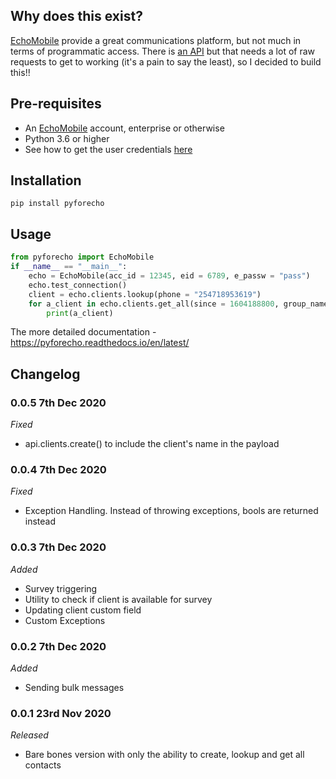 ## Why does this exist?
[EchoMobile](echomobile.org) provide a great communications platform, but not much in terms of programmatic access. There is [an API](https://www.echomobile.org/docs) but that needs a lot of raw requests to get to working (it's a pain to say the least), so I decided to build this!!


## Pre-requisites
- An [EchoMobile](echomobile.org) account, enterprise or otherwise
- Python 3.6 or higher
- See how to get the user credentials [here](https://www.echomobile.org/docs/authentication)

## Installation
```pip install pyforecho```

## Usage
```python
from pyforecho import EchoMobile
if __name__ == "__main__":
	echo = EchoMobile(acc_id = 12345, eid = 6789, e_passw = "pass")
	echo.test_connection()
	client = echo.clients.lookup(phone = "254718953619")
	for a_client in echo.clients.get_all(since = 1604188800, group_name = "MYGROUP"):
		print(a_client)
```

The more detailed documentation - https://pyforecho.readthedocs.io/en/latest/

## Changelog
### 0.0.5 7th Dec 2020
*Fixed*
- api.clients.create() to include the client's name in the payload

### 0.0.4 7th Dec 2020
*Fixed*
- Exception Handling. Instead of throwing exceptions, bools are returned instead

### 0.0.3 7th Dec 2020
*Added*
- Survey triggering
- Utility to check if client is available for survey
- Updating client custom field
- Custom Exceptions

### 0.0.2 7th Dec 2020
*Added*
- Sending bulk messages

### 0.0.1 23rd Nov 2020
*Released*
- Bare bones version with only the ability to create, lookup and get all contacts